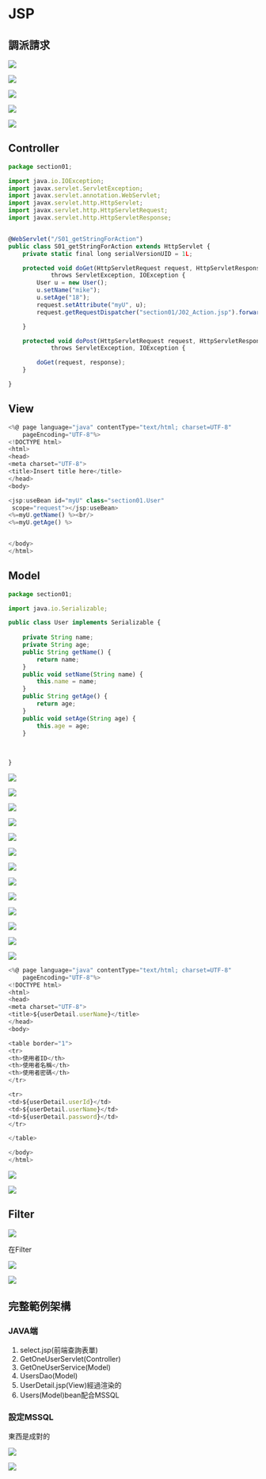 # JSP

## 調派請求

![](.gitbook/assets/image%20%2897%29.png)

![](.gitbook/assets/image%20%2895%29.png)

![](.gitbook/assets/image%20%2888%29.png)

![](.gitbook/assets/image%20%2883%29.png)

![](.gitbook/assets/image%20%2884%29.png)

## Controller

```javascript
package section01;

import java.io.IOException;
import javax.servlet.ServletException;
import javax.servlet.annotation.WebServlet;
import javax.servlet.http.HttpServlet;
import javax.servlet.http.HttpServletRequest;
import javax.servlet.http.HttpServletResponse;


@WebServlet("/S01_getStringForAction")
public class S01_getStringForAction extends HttpServlet {
	private static final long serialVersionUID = 1L;

	protected void doGet(HttpServletRequest request, HttpServletResponse response)
			throws ServletException, IOException {
		User u = new User();
		u.setName("mike");
		u.setAge("18");
		request.setAttribute("myU", u);
		request.getRequestDispatcher("section01/J02_Action.jsp").forward(request, response);

	}

	protected void doPost(HttpServletRequest request, HttpServletResponse response)
			throws ServletException, IOException {

		doGet(request, response);
	}

}

```

## View

```javascript
<%@ page language="java" contentType="text/html; charset=UTF-8"
    pageEncoding="UTF-8"%>
<!DOCTYPE html>
<html>
<head>
<meta charset="UTF-8">
<title>Insert title here</title>
</head>
<body>

<jsp:useBean id="myU" class="section01.User"
 scope="request"></jsp:useBean>
<%=myU.getName() %><br/>
<%=myU.getAge() %>


</body>
</html>
```

## Model

```javascript
package section01;

import java.io.Serializable;

public class User implements Serializable {
	
	private String name;
	private String age;
	public String getName() {
		return name;
	}
	public void setName(String name) {
		this.name = name;
	}
	public String getAge() {
		return age;
	}
	public void setAge(String age) {
		this.age = age;
	}
	
	
	
}

```

![](.gitbook/assets/image%20%2894%29.png)

![](.gitbook/assets/image%20%2889%29.png)

![](.gitbook/assets/image%20%2887%29.png)

![](.gitbook/assets/image%20%2892%29.png)

![](.gitbook/assets/image%20%2885%29.png)

![](.gitbook/assets/image%20%2891%29.png)

![](.gitbook/assets/image%20%2886%29.png)

![](.gitbook/assets/image%20%2896%29.png)

![](.gitbook/assets/image%20%2893%29.png)

![](.gitbook/assets/image%20%2890%29.png)

![](.gitbook/assets/image%20%2898%29.png)

![](.gitbook/assets/image%20%28100%29.png)

![](.gitbook/assets/image%20%2899%29.png)

```javascript
<%@ page language="java" contentType="text/html; charset=UTF-8"
    pageEncoding="UTF-8"%>
<!DOCTYPE html>
<html>
<head>
<meta charset="UTF-8">
<title>${userDetail.userName}</title>
</head>
<body>

<table border="1">
<tr>
<th>使用者ID</th>
<th>使用者名稱</th>
<th>使用者密碼</th>
</tr>

<tr>
<td>${userDetail.userId}</td>
<td>${userDetail.userName}</td>
<td>${userDetail.password}</td>
</tr>

</table>

</body>
</html>
```



![](.gitbook/assets/image%20%28101%29.png)

![](.gitbook/assets/image%20%28105%29.png)

## Filter

![](.gitbook/assets/image%20%28104%29.png)

在Filter

![](.gitbook/assets/image%20%28102%29.png)

![](.gitbook/assets/image%20%28106%29.png)

## 完整範例架構

### JAVA端

1. select.jsp\(前端查詢表單\)
2. GetOneUserServlet\(Controller\)
3. GetOneUserService\(Model\)
4. UsersDao\(Model\)
5. UserDetail.jsp\(View\)經過渲染的
6. Users\(Model\)bean配合MSSQL

### 設定MSSQL



東西是成對的

![](.gitbook/assets/image%20%28103%29.png)

![](.gitbook/assets/image%20%28107%29.png)



